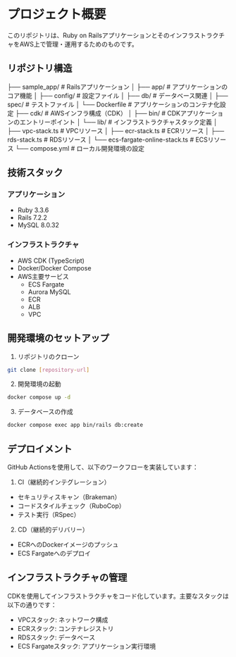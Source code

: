 # プロジェクト概要

このリポジトリは、Ruby on RailsアプリケーションとそのインフラストラクチャをAWS上で管理・運用するためのものです。

## リポジトリ構造
├── sample_app/ # Railsアプリケーション
│ ├── app/ # アプリケーションのコア機能
│ ├── config/ # 設定ファイル
│ ├── db/ # データベース関連
│ ├── spec/ # テストファイル
│ └── Dockerfile # アプリケーションのコンテナ化設定
├── cdk/ # AWSインフラ構成（CDK）
│ ├── bin/ # CDKアプリケーションのエントリーポイント
│ └── lib/ # インフラストラクチャスタック定義
│ ├── vpc-stack.ts # VPCリソース
│ ├── ecr-stack.ts # ECRリソース
│ ├── rds-stack.ts # RDSリソース
│ └── ecs-fargate-online-stack.ts # ECSリソース
└── compose.yml # ローカル開発環境の設定

## 技術スタック
### アプリケーション
- Ruby 3.3.6
- Rails 7.2.2
- MySQL 8.0.32

### インフラストラクチャ
- AWS CDK (TypeScript)
- Docker/Docker Compose
- AWS主要サービス
  - ECS Fargate
  - Aurora MySQL
  - ECR
  - ALB
  - VPC

## 開発環境のセットアップ
1. リポジトリのクローン
```bash
git clone [repository-url]
```

2. 開発環境の起動
```bash
docker compose up -d
```

3. データベースの作成
```bash
docker compose exec app bin/rails db:create
```

## デプロイメント
GitHub Actionsを使用して、以下のワークフローを実装しています：
1. CI（継続的インテグレーション）
- セキュリティスキャン（Brakeman）
- コードスタイルチェック（RuboCop）
- テスト実行（RSpec）

2. CD（継続的デリバリー）
- ECRへのDockerイメージのプッシュ
- ECS Fargateへのデプロイ

## インフラストラクチャの管理
CDKを使用してインフラストラクチャをコード化しています。主要なスタックは以下の通りです：
- VPCスタック: ネットワーク構成
- ECRスタック: コンテナレジストリ
- RDSスタック: データベース
- ECS Fargateスタック: アプリケーション実行環境
